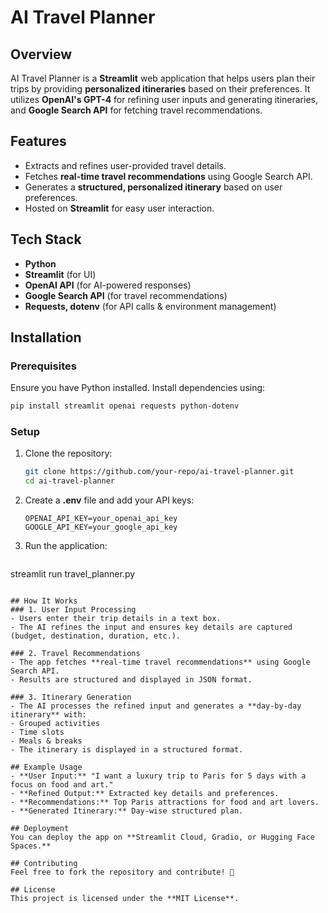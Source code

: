 # AI Travel Planner

## Overview
AI Travel Planner is a **Streamlit** web application that helps users plan their trips by providing **personalized itineraries** based on their preferences. It utilizes **OpenAI's GPT-4** for refining user inputs and generating itineraries, and **Google Search API** for fetching travel recommendations.

## Features
- Extracts and refines user-provided travel details.
- Fetches **real-time travel recommendations** using Google Search API.
- Generates a **structured, personalized itinerary** based on user preferences.
- Hosted on **Streamlit** for easy user interaction.

## Tech Stack
- **Python**
- **Streamlit** (for UI)
- **OpenAI API** (for AI-powered responses)
- **Google Search API** (for travel recommendations)
- **Requests, dotenv** (for API calls & environment management)

## Installation
### Prerequisites
Ensure you have Python installed. Install dependencies using:
```bash
pip install streamlit openai requests python-dotenv
```

### Setup
1. Clone the repository:
   ```bash
   git clone https://github.com/your-repo/ai-travel-planner.git
   cd ai-travel-planner
   ```
2. Create a **.env** file and add your API keys:
   ```
   OPENAI_API_KEY=your_openai_api_key
   GOOGLE_API_KEY=your_google_api_key
   ```
3. Run the application:
   ```bash
streamlit run travel_planner.py  
   ```

## How It Works
### 1. User Input Processing
- Users enter their trip details in a text box.
- The AI refines the input and ensures key details are captured (budget, destination, duration, etc.).

### 2. Travel Recommendations
- The app fetches **real-time travel recommendations** using Google Search API.
- Results are structured and displayed in JSON format.

### 3. Itinerary Generation
- The AI processes the refined input and generates a **day-by-day itinerary** with:
  - Grouped activities
  - Time slots
  - Meals & breaks
- The itinerary is displayed in a structured format.

## Example Usage
- **User Input:** "I want a luxury trip to Paris for 5 days with a focus on food and art."
- **Refined Output:** Extracted key details and preferences.
- **Recommendations:** Top Paris attractions for food and art lovers.
- **Generated Itinerary:** Day-wise structured plan.

## Deployment
You can deploy the app on **Streamlit Cloud, Gradio, or Hugging Face Spaces.**

## Contributing
Feel free to fork the repository and contribute! 🚀

## License
This project is licensed under the **MIT License**.

